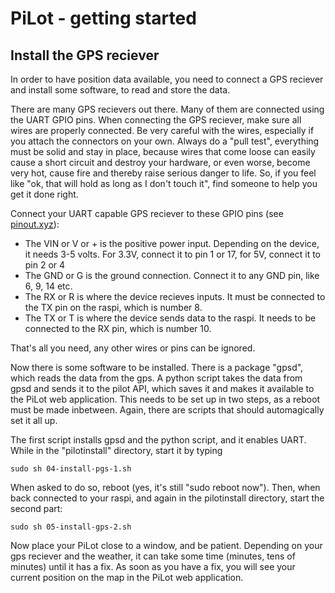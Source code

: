 # PiLot - getting started
## Install the GPS reciever

In order to have position data available, you need to connect a GPS reciever and install some software, to read and store the data.

There are many GPS recievers out there. Many of them are connected using the UART GPIO pins. When connecting the GPS reciever, make sure all wires are properly connected. Be very careful with the wires, especially if you attach the connectors on your own. Always do a "pull test", everything must be solid and stay in place, because wires that come loose can easily cause a short circuit and destroy your hardware, or even worse, become very hot, cause fire and thereby raise serious danger to life. So, if you feel like "ok, that will hold as long as I don't touch it", find someone to help you get it done right.

Connect your UART capable GPS reciever to these GPIO pins (see [pinout.xyz](htts://pinout.xyz)):
- The VIN or V or + is the positive power input. Depending on the device, it needs 3-5 volts. For 3.3V, connect it to pin 1 or 17, for 5V, connect it to pin 2 or 4
- The GND or G is the ground connection. Connect it to any GND pin, like 6, 9, 14 etc.
- The RX or R is where the device recieves inputs. It must be connected to the TX pin on the raspi, which is number 8.
- The TX or T is where the device sends data to the raspi. It needs to be connected to the RX pin, which is number 10.

That's all you need, any other wires or pins can be ignored.

Now there is some software to be installed. There is a package "gpsd", which reads the data from the gps. A python script takes the data from gpsd and sends it to the pilot API, which saves it and makes it available to the PiLot web application. This needs to be set up in two steps, as a reboot must be made inbetween. Again, there are scripts that should automagically set it all up.

The first script installs gpsd and the python script, and it enables UART. While in the "pilotinstall" directory, start it by typing
```
sudo sh 04-install-pgs-1.sh
```
When asked to do so, reboot (yes, it's still "sudo reboot now"). Then, when back connected to your raspi, and again in the pilotinstall directory, start the second part:
```
sudo sh 05-install-gps-2.sh
```
Now place your PiLot close to a window, and be patient. Depending on your gps reciever and the weather, it can take some time (minutes, tens of minutes) until it has a fix. As soon as you have a fix, you will see your current position on the map in the PiLot web application.
